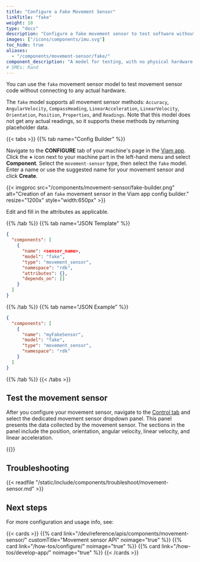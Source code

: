 ```yaml
---
title: "Configure a Fake Movement Sensor"
linkTitle: "fake"
weight: 10
type: "docs"
description: "Configure a fake movement sensor to test software without any hardware."
images: ["/icons/components/imu.svg"]
toc_hide: true
aliases:
  - "/components/movement-sensor/fake/"
component_description: "A model for testing, with no physical hardware."
# SMEs: Rand
---
```


You can use the `fake` movement sensor model to test movement sensor code without connecting to any actual hardware.

The `fake` model supports all movement sensor methods: `Accuracy`, `AngularVelocity`, `CompassHeading`, `LinearAcceleration`, `LinearVelocity`, `Orientation`, `Position`, `Properties`, and `Readings`.
Note that this model does not get any actual readings, so it supports these methods by returning placeholder data.

{{< tabs >}}
{{% tab name="Config Builder" %}}

Navigate to the **CONFIGURE** tab of your machine's page in the [Viam app](https://app.viam.com).
Click the **+** icon next to your machine part in the left-hand menu and select **Component**.
Select the `movement-sensor` type, then select the `fake` model.
Enter a name or use the suggested name for your movement sensor and click **Create**.

{{< imgproc src="/components/movement-sensor/fake-builder.png" alt="Creation of an `fake` movement sensor in the Viam app config builder." resize="1200x" style="width:650px" >}}

Edit and fill in the attributes as applicable.

{{% /tab %}}
{{% tab name="JSON Template" %}}

```json {class="line-numbers linkable-line-numbers"}
{
  "components": [
    {
      "name": <sensor_name>,
      "model": "fake",
      "type": "movement_sensor",
      "namespace": "rdk",
      "attributes": {},
      "depends_on": []
    }
  ]
}
```

{{% /tab %}}
{{% tab name="JSON Example" %}}

```json {class="line-numbers linkable-line-numbers"}
{
  "components": [
    {
      "name": "myFakeSensor",
      "model": "fake",
      "type": "movement_sensor",
      "namespace": "rdk"
    }
  ]
}
```

{{% /tab %}}
{{< /tabs >}}

## Test the movement sensor

After you configure your movement sensor, navigate to the [Control tab](/manage/troubleshoot/teleoperate/default-interface/) and select the dedicated movement sensor dropdown panel.
This panel presents the data collected by the movement sensor.
The sections in the panel include the position, orientation, angular velocity, linear velocity, and linear acceleration.

{{<imgproc src="/components/movement-sensor/movement-sensor-control-tab.png" resize="800x" declaredimensions=true alt="The movement sensor component in the control tab">}}

## Troubleshooting

{{< readfile "/static/include/components/troubleshoot/movement-sensor.md" >}}

## Next steps

For more configuration and usage info, see:

{{< cards >}}
{{% card link="/dev/reference/apis/components/movement-sensor/" customTitle="Movement sensor API" noimage="true" %}}
{{% card link="/how-tos/configure/" noimage="true" %}}
{{% card link="/how-tos/develop-app/" noimage="true" %}}
{{< /cards >}}
